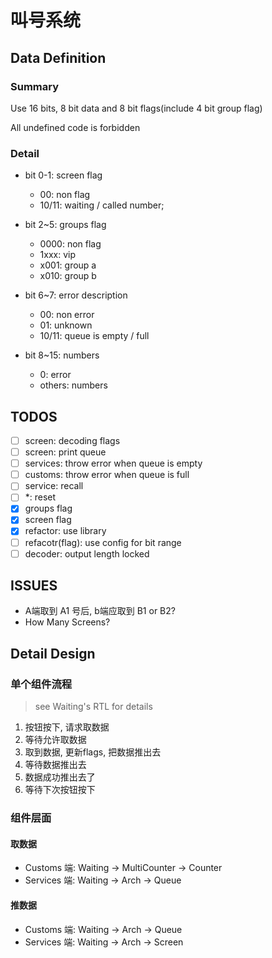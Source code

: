 # 叫号系统

## Data Definition

### Summary

Use 16 bits, 8 bit data and 8 bit flags(include 4 bit group flag)

All undefined code is forbidden

### Detail

- bit 0-1: screen flag
  - 00: non flag
  - 10/11: waiting / called number;

- bit 2~5: groups flag
  - 0000: non flag
  - 1xxx: vip
  - x001: group a
  - x010: group b

- bit 6~7: error description
  - 00: non error
  - 01: unknown
  - 10/11: queue is empty / full

- bit 8~15: numbers
  - 0: error
  - others: numbers

## TODOS

- [ ] screen: decoding flags
- [ ] screen: print queue
- [ ] services: throw error when queue is empty
- [ ] customs: throw error when queue is full
- [ ] service: recall
- [ ] *: reset
- [x] groups flag
- [x] screen flag
- [x] refactor: use library
- [ ] refacotr(flag): use config for bit range 
- [ ] decoder: output length locked

## ISSUES

- A端取到 A1 号后, b端应取到 B1 or B2?
- How Many Screens?

## Detail Design

### 单个组件流程

> see Waiting's RTL for details

1. 按钮按下, 请求取数据
2. 等待允许取数据
3. 取到数据, 更新flags, 把数据推出去
4. 等待数据推出去
5. 数据成功推出去了
6. 等待下次按钮按下

### 组件层面

#### 取数据

- Customs 端: Waiting -> MultiCounter -> Counter
- Services 端: Waiting -> Arch -> Queue

#### 推数据

- Customs 端: Waiting -> Arch -> Queue
- Services 端: Waiting -> Arch -> Screen
